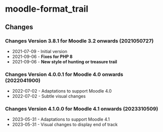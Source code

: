 moodle-format_trail
========================

Changes
-------
### Changes Version 3.8.1 for Moodle 3.2 onwards (2021050727)

* 2021-07-09 - Initial version
* 2021-09-06 - **Fixes for PHP 8**
* 2021-09-06 - **New style of hunting or treasure trail**

### Changes Version 4.0.0.1 for Moodle 4.0 onwards (2022041900)
* 2022-07-02 - Adaptations to support Moodle 4.0
* 2022-07-02 - Subtle visual changes

### Changes Version 4.1.0.0 for Moodle 4.1 onwards (2023310509)
* 2023-05-31 - Adaptations to support Moodle 4.1
* 2023-05-31 - Visual changes to display end of track